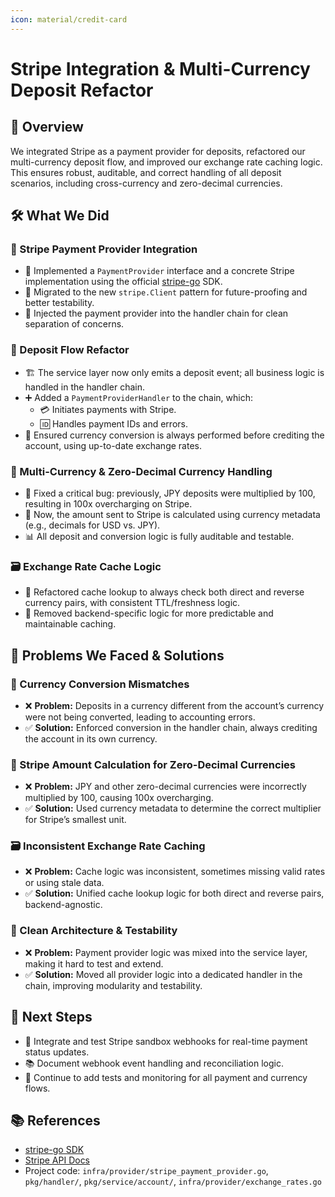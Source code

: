 ```yaml
---
icon: material/credit-card
---
```


# Stripe Integration & Multi-Currency Deposit Refactor

## 🏁 Overview

We integrated Stripe as a payment provider for deposits, refactored our multi-currency deposit flow, and improved our exchange rate caching logic. This ensures robust, auditable, and correct handling of all deposit scenarios, including cross-currency and zero-decimal currencies.

## 🛠️ What We Did

### 🏦 Stripe Payment Provider Integration

- 🚀 Implemented a `PaymentProvider` interface and a concrete Stripe implementation using the official [stripe-go](https://github.com/stripe/stripe-go/) SDK.
- 🔄 Migrated to the new `stripe.Client` pattern for future-proofing and better testability.
- 🧩 Injected the payment provider into the handler chain for clean separation of concerns.

### 🔗 Deposit Flow Refactor

- 🏗️ The service layer now only emits a deposit event; all business logic is handled in the handler chain.
- ➕ Added a `PaymentProviderHandler` to the chain, which:
  - 💳 Initiates payments with Stripe.
  - 🆔 Handles payment IDs and errors.
- 💱 Ensured currency conversion is always performed before crediting the account, using up-to-date exchange rates.

### 💱 Multi-Currency & Zero-Decimal Currency Handling

- 🐞 Fixed a critical bug: previously, JPY deposits were multiplied by 100, resulting in 100x overcharging on Stripe.
- 🧮 Now, the amount sent to Stripe is calculated using currency metadata (e.g., decimals for USD vs. JPY).
- 📊 All deposit and conversion logic is fully auditable and testable.

### 🗃️ Exchange Rate Cache Logic

- 🔄 Refactored cache lookup to always check both direct and reverse currency pairs, with consistent TTL/freshness logic.
- 🧹 Removed backend-specific logic for more predictable and maintainable caching.

## 🐞 Problems We Faced & Solutions

### 💱 Currency Conversion Mismatches

- ❌ **Problem:** Deposits in a currency different from the account’s currency were not being converted, leading to accounting errors.
- ✅ **Solution:** Enforced conversion in the handler chain, always crediting the account in its own currency.

### 💸 Stripe Amount Calculation for Zero-Decimal Currencies

- ❌ **Problem:** JPY and other zero-decimal currencies were incorrectly multiplied by 100, causing 100x overcharging.
- ✅ **Solution:** Used currency metadata to determine the correct multiplier for Stripe’s smallest unit.

### 🗃️ Inconsistent Exchange Rate Caching

- ❌ **Problem:** Cache logic was inconsistent, sometimes missing valid rates or using stale data.
- ✅ **Solution:** Unified cache lookup logic for both direct and reverse pairs, backend-agnostic.

### 🧩 Clean Architecture & Testability

- ❌ **Problem:** Payment provider logic was mixed into the service layer, making it hard to test and extend.
- ✅ **Solution:** Moved all provider logic into a dedicated handler in the chain, improving modularity and testability.

## 🔮 Next Steps

- 🔔 Integrate and test Stripe sandbox webhooks for real-time payment status updates.
- 📚 Document webhook event handling and reconciliation logic.
- 🧪 Continue to add tests and monitoring for all payment and currency flows.

## 📚 References

- [stripe-go SDK](https://github.com/stripe/stripe-go/)
- [Stripe API Docs](https://stripe.com/docs/api?lang=go)
- Project code: `infra/provider/stripe_payment_provider.go`, `pkg/handler/`, `pkg/service/account/`, `infra/provider/exchange_rates.go`
